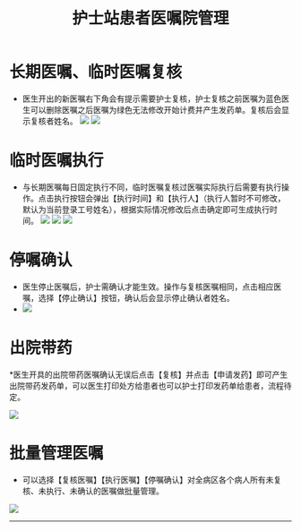 ﻿---
title: 护士站患者医嘱院管理
description: 本文主要介绍护士站护士对医生开具的医嘱复核执行，使用人员：护士。
categories:
 - 护士站
tags:
 - 护士站
 - 医嘱复核
 - 医嘱执行
---
# 长期医嘱、临时医嘱复核

* 医生开出的新医嘱右下角会有提示需要护士复核，护士复核之前医嘱为蓝色医生可以删除医嘱之后医嘱为绿色无法修改开始计费并产生发药单。复核后会显示复核者姓名。
![](http://img.99ios.com/18-9-20/33086482.jpg)
![](http://img.99ios.com/18-9-20/45617729.jpg)

# 临时医嘱执行

* 与长期医嘱每日固定执行不同，临时医嘱复核过医嘱实际执行后需要有执行操作。点击执行按钮会弹出【执行时间】和【执行人】（执行人暂时不可修改，默认为当前登录工号姓名），根据实际情况修改后点击确定即可生成执行时间。
![](http://img.99ios.com/18-9-20/54830228.jpg)
![](http://img.99ios.com/18-9-20/58905524.jpg)
![](http://img.99ios.com/18-9-20/36857353.jpg)

# 停嘱确认

* 医生停止医嘱后，护士需确认才能生效。操作与复核医嘱相同，点击相应医嘱，选择【停止确认】按钮，确认后会显示停止确认者姓名。
* ![](http://img.99ios.com/18-9-20/92302343.jpg)

# 出院带药

*医生开具的出院带药医嘱确认无误后点击【复核】并点击【申请发药】即可产生出院带药发药单，可以医生打印处方给患者也可以护士打印发药单给患者，流程待定。

![](http://img.99ios.com/18-9-20/45148211.jpg)

# 批量管理医嘱

* 可以选择【复核医嘱】【执行医嘱】【停嘱确认】对全病区各个病人所有未复核、未执行、未确认的医嘱做批量管理。

![](http://img.99ios.com/18-9-20/45537627.jpg)

---






